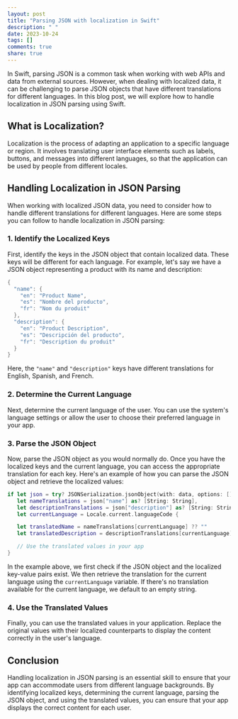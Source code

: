 ```yaml
---
layout: post
title: "Parsing JSON with localization in Swift"
description: " "
date: 2023-10-24
tags: []
comments: true
share: true
---
```


In Swift, parsing JSON is a common task when working with web APIs and data from external sources. However, when dealing with localized data, it can be challenging to parse JSON objects that have different translations for different languages. In this blog post, we will explore how to handle localization in JSON parsing using Swift.

## What is Localization?

Localization is the process of adapting an application to a specific language or region. It involves translating user interface elements such as labels, buttons, and messages into different languages, so that the application can be used by people from different locales.

## Handling Localization in JSON Parsing

When working with localized JSON data, you need to consider how to handle different translations for different languages. Here are some steps you can follow to handle localization in JSON parsing:

### 1. Identify the Localized Keys

First, identify the keys in the JSON object that contain localized data. These keys will be different for each language. For example, let's say we have a JSON object representing a product with its name and description:

```swift
{
  "name": {
    "en": "Product Name",
    "es": "Nombre del producto",
    "fr": "Nom du produit"
  },
  "description": {
    "en": "Product Description",
    "es": "Descripción del producto",
    "fr": "Description du produit"
  }
}
```

Here, the `"name"` and `"description"` keys have different translations for English, Spanish, and French.

### 2. Determine the Current Language

Next, determine the current language of the user. You can use the system's language settings or allow the user to choose their preferred language in your app.

### 3. Parse the JSON Object

Now, parse the JSON object as you would normally do. Once you have the localized keys and the current language, you can access the appropriate translation for each key. Here's an example of how you can parse the JSON object and retrieve the localized values:

```swift
if let json = try? JSONSerialization.jsonObject(with: data, options: []) as? [String: Any],
   let nameTranslations = json["name"] as? [String: String],
   let descriptionTranslations = json["description"] as? [String: String],
   let currentLanguage = Locale.current.languageCode {

   let translatedName = nameTranslations[currentLanguage] ?? ""
   let translatedDescription = descriptionTranslations[currentLanguage] ?? ""

   // Use the translated values in your app
}
```

In the example above, we first check if the JSON object and the localized key-value pairs exist. We then retrieve the translation for the current language using the `currentLanguage` variable. If there's no translation available for the current language, we default to an empty string.

### 4. Use the Translated Values

Finally, you can use the translated values in your application. Replace the original values with their localized counterparts to display the content correctly in the user's language.

## Conclusion

Handling localization in JSON parsing is an essential skill to ensure that your app can accommodate users from different language backgrounds. By identifying localized keys, determining the current language, parsing the JSON object, and using the translated values, you can ensure that your app displays the correct content for each user.